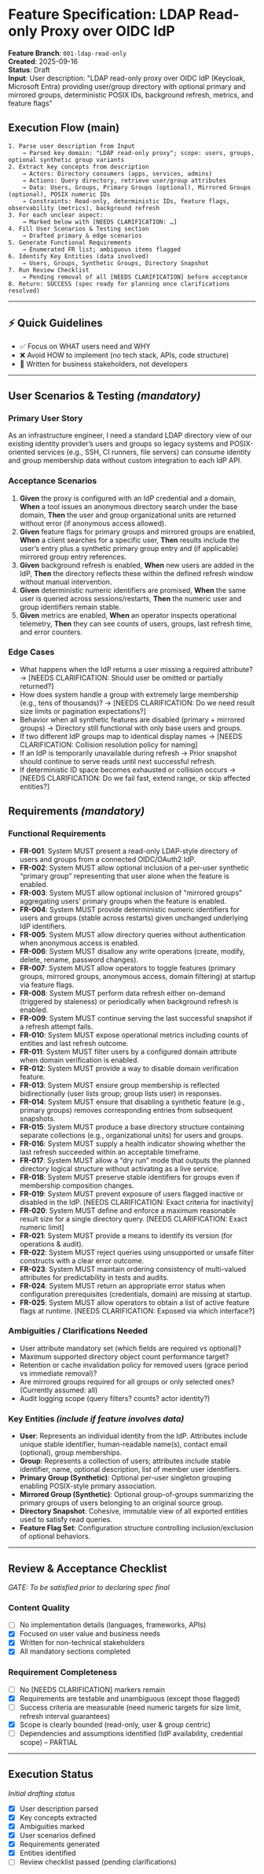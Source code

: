 # Feature Specification: LDAP Read-only Proxy over OIDC IdP

**Feature Branch**: `001-ldap-read-only`\
**Created**: 2025-09-16\
**Status**: Draft\
**Input**: User description: "LDAP read-only proxy over OIDC IdP (Keycloak, Microsoft Entra) providing user/group
directory with optional primary and mirrored groups, deterministic POSIX IDs, background refresh, metrics, and feature
flags"

## Execution Flow (main)

```
1. Parse user description from Input
	→ Parsed key domain: "LDAP read-only proxy"; scope: users, groups, optional synthetic group variants
2. Extract key concepts from description
	→ Actors: Directory consumers (apps, services, admins)
	→ Actions: Query directory, retrieve user/group attributes
	→ Data: Users, Groups, Primary Groups (optional), Mirrored Groups (optional), POSIX numeric IDs
	→ Constraints: Read-only, deterministic IDs, feature flags, observability (metrics), background refresh
3. For each unclear aspect:
	→ Marked below with [NEEDS CLARIFICATION: …]
4. Fill User Scenarios & Testing section
	→ Drafted primary & edge scenarios
5. Generate Functional Requirements
	→ Enumerated FR list; ambiguous items flagged
6. Identify Key Entities (data involved)
	→ Users, Groups, Synthetic Groups, Directory Snapshot
7. Run Review Checklist
	→ Pending removal of all [NEEDS CLARIFICATION] before acceptance
8. Return: SUCCESS (spec ready for planning once clarifications resolved)
```

---

## ⚡ Quick Guidelines

- ✅ Focus on WHAT users need and WHY
- ❌ Avoid HOW to implement (no tech stack, APIs, code structure)
- 👥 Written for business stakeholders, not developers

---

## User Scenarios & Testing _(mandatory)_

### Primary User Story

As an infrastructure engineer, I need a standard LDAP directory view of our existing identity provider’s users and
groups so legacy systems and POSIX-oriented services (e.g., SSH, CI runners, file servers) can consume identity and
group membership data without custom integration to each IdP API.

### Acceptance Scenarios

1. **Given** the proxy is configured with an IdP credential and a domain, **When** a tool issues an anonymous directory
   search under the base domain, **Then** the user and group organizational units are returned without error (if
   anonymous access allowed).
2. **Given** feature flags for primary groups and mirrored groups are enabled, **When** a client searches for a specific
   user, **Then** results include the user’s entry plus a synthetic primary group entry and (if applicable) mirrored
   group entry references.
3. **Given** background refresh is enabled, **When** new users are added in the IdP, **Then** the directory reflects
   these within the defined refresh window without manual intervention.
4. **Given** deterministic numeric identifiers are promised, **When** the same user is queried across sessions/restarts,
   **Then** the numeric user and group identifiers remain stable.
5. **Given** metrics are enabled, **When** an operator inspects operational telemetry, **Then** they can see counts of
   users, groups, last refresh time, and error counters.

### Edge Cases

- What happens when the IdP returns a user missing a required attribute? → [NEEDS CLARIFICATION: Should user be omitted
  or partially returned?]
- How does system handle a group with extremely large membership (e.g., tens of thousands)? → [NEEDS CLARIFICATION: Do
  we need result size limits or pagination expectations?]
- Behavior when all synthetic features are disabled (primary + mirrored groups) → Directory still functional with only
  base users and groups.
- If two different IdP groups map to identical display names → [NEEDS CLARIFICATION: Collision resolution policy for
  naming]
- If an IdP is temporarily unavailable during refresh → Prior snapshot should continue to serve reads until next
  successful refresh.
- If deterministic ID space becomes exhausted or collision occurs → [NEEDS CLARIFICATION: Do we fail fast, extend range,
  or skip affected entities?]

## Requirements _(mandatory)_

### Functional Requirements

- **FR-001**: System MUST present a read-only LDAP-style directory of users and groups from a connected OIDC/OAuth2 IdP.
- **FR-002**: System MUST allow optional inclusion of a per-user synthetic “primary group” representing that user alone
  when the feature is enabled.
- **FR-003**: System MUST allow optional inclusion of “mirrored groups” aggregating users’ primary groups when the
  feature is enabled.
- **FR-004**: System MUST provide deterministic numeric identifiers for users and groups (stable across restarts) given
  unchanged underlying IdP identifiers.
- **FR-005**: System MUST allow directory queries without authentication when anonymous access is enabled.
- **FR-006**: System MUST disallow any write operations (create, modify, delete, rename, password changes).
- **FR-007**: System MUST allow operators to toggle features (primary groups, mirrored groups, anonymous access, domain
  filtering) at startup via feature flags.
- **FR-008**: System MUST perform data refresh either on-demand (triggered by staleness) or periodically when background
  refresh is enabled.
- **FR-009**: System MUST continue serving the last successful snapshot if a refresh attempt fails.
- **FR-010**: System MUST expose operational metrics including counts of entities and last refresh outcome.
- **FR-011**: System MUST filter users by a configured domain attribute when domain verification is enabled.
- **FR-012**: System MUST provide a way to disable domain verification feature.
- **FR-013**: System MUST ensure group membership is reflected bidirectionally (user lists group; group lists user) in
  responses.
- **FR-014**: System MUST ensure that disabling a synthetic feature (e.g., primary groups) removes corresponding entries
  from subsequent snapshots.
- **FR-015**: System MUST produce a base directory structure containing separate collections (e.g., organizational
  units) for users and groups.
- **FR-016**: System MUST supply a health indicator showing whether the last refresh succeeded within an acceptable
  timeframe.
- **FR-017**: System MUST allow a “dry run” mode that outputs the planned directory logical structure without activating
  as a live service.
- **FR-018**: System MUST preserve stable identifiers for groups even if membership composition changes.
- **FR-019**: System MUST prevent exposure of users flagged inactive or disabled in the IdP. [NEEDS CLARIFICATION: Exact
  criteria for inactivity]
- **FR-020**: System MUST define and enforce a maximum reasonable result size for a single directory query. [NEEDS
  CLARIFICATION: Exact numeric limit]
- **FR-021**: System MUST provide a means to identify its version (for operations & audit).
- **FR-022**: System MUST reject queries using unsupported or unsafe filter constructs with a clear error outcome.
- **FR-023**: System MUST maintain ordering consistency of multi-valued attributes for predictability in tests and
  audits.
- **FR-024**: System MUST return an appropriate error status when configuration prerequisites (credentials, domain) are
  missing at startup.
- **FR-025**: System MUST allow operators to obtain a list of active feature flags at runtime. [NEEDS CLARIFICATION:
  Exposed via which interface?]

### Ambiguities / Clarifications Needed

- User attribute mandatory set (which fields are required vs optional)?
- Maximum supported directory object count performance target?
- Retention or cache invalidation policy for removed users (grace period vs immediate removal)?
- Are mirrored groups required for all groups or only selected ones? (Currently assumed: all)
- Audit logging scope (query filters? counts? actor identity?)

### Key Entities _(include if feature involves data)_

- **User**: Represents an individual identity from the IdP. Attributes include unique stable identifier, human-readable
  name(s), contact email (optional), group memberships.
- **Group**: Represents a collection of users; attributes include stable identifier, name, optional description, list of
  member user identifiers.
- **Primary Group (Synthetic)**: Optional per-user singleton grouping enabling POSIX-style primary association.
- **Mirrored Group (Synthetic)**: Optional group-of-groups summarizing the primary groups of users belonging to an
  original source group.
- **Directory Snapshot**: Cohesive, immutable view of all exported entities used to satisfy read queries.
- **Feature Flag Set**: Configuration structure controlling inclusion/exclusion of optional behaviors.

---

## Review & Acceptance Checklist

_GATE: To be satisfied prior to declaring spec final_

### Content Quality

- [ ] No implementation details (languages, frameworks, APIs)
- [x] Focused on user value and business needs
- [x] Written for non-technical stakeholders
- [x] All mandatory sections completed

### Requirement Completeness

- [ ] No [NEEDS CLARIFICATION] markers remain
- [x] Requirements are testable and unambiguous (except those flagged)
- [ ] Success criteria are measurable (need numeric targets for size limit, refresh interval guarantees)
- [x] Scope is clearly bounded (read-only, user & group centric)
- [ ] Dependencies and assumptions identified (IdP availability, credential scope) – PARTIAL

---

## Execution Status

_Initial drafting status_

- [x] User description parsed
- [x] Key concepts extracted
- [x] Ambiguities marked
- [x] User scenarios defined
- [x] Requirements generated
- [x] Entities identified
- [ ] Review checklist passed (pending clarifications)
